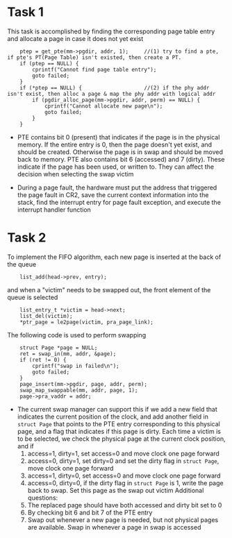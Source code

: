 # Task 1

This task is accomplished by finding the corresponding page table entry and allocate a page in case it does not yet exist
```
    ptep = get_pte(mm->pgdir, addr, 1);     //(1) try to find a pte, if pte's PT(Page Table) isn't existed, then create a PT.
    if (ptep == NULL) {
		cprintf("Cannot find page table entry");
		goto failed;
    }
    if (*ptep == NULL) {					//(2) if the phy addr isn't exist, then alloc a page & map the phy addr with logical addr
        if (pgdir_alloc_page(mm->pgdir, addr, perm) == NULL) {
            cprintf("Cannot allocate new page\n");
            goto failed;
        }
    }
```

* PTE contains bit 0 (present) that indicates if the page is in the physical memory. If the entire entry is 0, then the page doesn't yet exist, and should be created. 
Otherwise the page is in swap and should be moved back to memory. PTE also contains bit 6 (accessed) and 7 (dirty). These indicate if the page has been used, or written to. 
They can affect the decision when selecting the swap victim

* During a page fault, the hardware must put the address that triggered the page fault in CR2, save the current context information into the stack, 
find the interrupt entry for page fault exception, and execute the interrupt handler function


# Task 2
To implement the FIFO algorithm, each new page is inserted at the back of the queue
```
	list_add(head->prev, entry);
```
and when a "victim" needs to be swapped out, the front element of the queue is selected
```
	list_entry_t *victim = head->next;
	list_del(victim);
    *ptr_page = le2page(victim, pra_page_link);
```

The following code is used to perform swapping
```
	struct Page *page = NULL;
	ret = swap_in(mm, addr, &page);
	if (ret != 0) {
		cprintf("swap in failed\n");
		goto failed;
	}
	page_insert(mm->pgdir, page, addr, perm);
	swap_map_swappable(mm, addr, page, 1);
	page->pra_vaddr = addr;
```

* The current swap manager can support this if we add a new field that indicates the current position of the clock, and add another field in ```struct Page``` that points to the PTE entry corresponding to this physical page, 
and a flag that indicates if this page is dirty. 
Each time a victim is to be selected, we check the physical page at the current clock position, and if 
  1. access=1, dirty=1, set access=0 and move clock one page forward
  2. access=0, dirty=1, set dirty=0 and set the dirty flag in ```struct Page```, move clock one page forward
  3. access=1, dirty=0, set access=0 and move clock one page forward
  4. access=0, dirty=0, if the dirty flag in ```struct Page``` is 1, write the page back to swap. Set this page as the swap out victim
Additional questions:
  1. The replaced page should have both accessed and dirty bit set to 0
  2. By checking bit 6 and bit 7 of the PTE entry
  3. Swap out whenever a new page is needed, but not physical pages are available. Swap in whenever a page in swap is accessed

